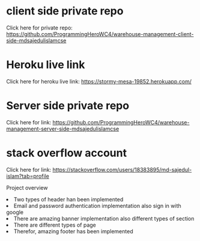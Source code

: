 # client side private repo
Click here for private repo: https://github.com/ProgrammingHeroWC4/warehouse-management-client-side-mdsajedulislamcse

# Heroku live link
Click here for heroku live link: https://stormy-mesa-19852.herokuapp.com/

# Server side private repo
Click here for link: https://github.com/ProgrammingHeroWC4/warehouse-management-server-side-mdsajedulislamcse


# stack overflow account
Click here for link: https://stackoverflow.com/users/18383895/md-sajedul-islam?tab=profile

<P>Project overview</p>
<li>Two types of header han been implemented</li>
<li>Email and password authentication implementation also sign in with google</li>
<li>There are amazing banner implementation also different types of section</li>
<li>There are different types of page</li>
<li>Therefor, amazing footer has been implemented</li>
